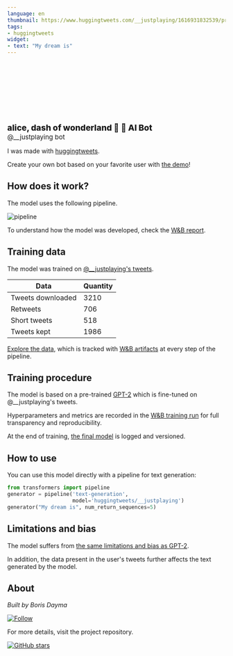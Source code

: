 ```yaml
---
language: en
thumbnail: https://www.huggingtweets.com/__justplaying/1616931832539/predictions.png
tags:
- huggingtweets
widget:
- text: "My dream is"
---
```


<div>
<div style="width: 132px; height:132px; border-radius: 50%; background-size: cover; background-image: url('https://pbs.twimg.com/profile_images/1347480058508828673/AkXmT_bj_400x400.jpg')">
</div>
<div style="margin-top: 8px; font-size: 19px; font-weight: 800">alice, dash of wonderland 🎀 🤖 AI Bot </div>
<div style="font-size: 15px">@__justplaying bot</div>
</div>

I was made with [huggingtweets](https://github.com/borisdayma/huggingtweets).

Create your own bot based on your favorite user with [the demo](https://colab.research.google.com/github/borisdayma/huggingtweets/blob/master/huggingtweets-demo.ipynb)!

## How does it work?

The model uses the following pipeline.

![pipeline](https://github.com/borisdayma/huggingtweets/blob/master/img/pipeline.png?raw=true)

To understand how the model was developed, check the [W&B report](https://wandb.ai/wandb/huggingtweets/reports/HuggingTweets-Train-a-Model-to-Generate-Tweets--VmlldzoxMTY5MjI).

## Training data

The model was trained on [@__justplaying's tweets](https://twitter.com/__justplaying).

| Data | Quantity |
| --- | --- |
| Tweets downloaded | 3210 |
| Retweets | 706 |
| Short tweets | 518 |
| Tweets kept | 1986 |

[Explore the data](https://wandb.ai/wandb/huggingtweets/runs/1og52vt9/artifacts), which is tracked with [W&B artifacts](https://docs.wandb.com/artifacts) at every step of the pipeline.

## Training procedure

The model is based on a pre-trained [GPT-2](https://huggingface.co/gpt2) which is fine-tuned on @__justplaying's tweets.

Hyperparameters and metrics are recorded in the [W&B training run](https://wandb.ai/wandb/huggingtweets/runs/3ir21lg6) for full transparency and reproducibility.

At the end of training, [the final model](https://wandb.ai/wandb/huggingtweets/runs/3ir21lg6/artifacts) is logged and versioned.

## How to use

You can use this model directly with a pipeline for text generation:

```python
from transformers import pipeline
generator = pipeline('text-generation',
                     model='huggingtweets/__justplaying')
generator("My dream is", num_return_sequences=5)
```

## Limitations and bias

The model suffers from [the same limitations and bias as GPT-2](https://huggingface.co/gpt2#limitations-and-bias).

In addition, the data present in the user's tweets further affects the text generated by the model.

## About

*Built by Boris Dayma*

[![Follow](https://img.shields.io/twitter/follow/borisdayma?style=social)](https://twitter.com/intent/follow?screen_name=borisdayma)

For more details, visit the project repository.

[![GitHub stars](https://img.shields.io/github/stars/borisdayma/huggingtweets?style=social)](https://github.com/borisdayma/huggingtweets)
